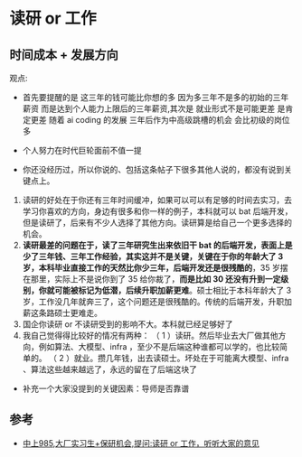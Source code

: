 # 读研 or 工作

## 时间成本 + 发展方向

观点:

- 首先要提醒的是 这三年的钱可能比你想的多 因为多三年不是多的初始的三年薪资 而是达到个人能力上限后的三年薪资,其次是 就业形式不是可能更差 是肯定更差 随着 ai coding 的发展 三年后作为中高级跳槽的机会 会比初级的岗位多
- 个人努力在时代巨轮面前不值一提

- 你还没经历过，所以你说的、包括这条帖子下很多其他人说的，都没有说到关键点上。
1. 读研的好处在于你还有三年时间缓冲，如果可以可以有足够的时间去实习，去学习你喜欢的方向，身边有很多和你一样的例子，本科就可以 bat 后端开发，但是读研了，后来有不少人选择了其他方向。读研算是给自己一个更多选择的机会。
2. **读研最差的问题在于，读了三年研究生出来依旧干 bat 的后端开发，表面上是少了三年钱、三年工作经验，其实这并不是关键，关键在于你的年龄大了 3 岁，本科毕业直接工作的天然比你少三年，后端开发还是很残酷的**，35 岁摆在那里，实际上不是说你到了 35 给你裁了，**而是比如 30 还没有升到一定级别，你就可能被标记为低潜，后续升职加薪更难**。硕士相比于本科年龄大了 3 岁，工作没几年就奔三了，这个问题还是很残酷的。传统的后端开发，升职加薪这条路硕士更难走。
3. 国企你读研 or 不读研受到的影响不大。本科就已经足够好了
4. 我自己觉得得比较好的情况有两种：
（ 1 ）读研。然后毕业去大厂做其他方向，例如算法、大模型、infra ，至少不是后端这种谁都可以学的，也比较简单的。
（ 2 ）就业。攒几年钱，出去读硕士。坏处在于可能离大模型、infra 、算法这些越来越远了，永远的留在了后端这块了

- 补充一个大家没提到的关键因素：导师是否靠谱


## 参考

- [中上985,大厂实习生+保研机会,提问:读研 or 工作，听听大家的意见](https://www.v2ex.com/t/1154503)
